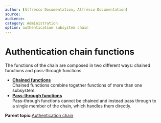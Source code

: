 ```yaml
---
author: [Alfresco Documentation, Alfresco Documentation]
source: 
audience: 
category: Administration
option: authentication subsystem chain
---
```


# Authentication chain functions

The functions of the chain are composed in two different ways: chained functions and pass-through functions.

-   **[Chained functions](../concepts/auth-chain-chained.md)**  
Chained functions combine together functions of more than one subsystem.
-   **[Pass-through functions](../concepts/auth-chain-passthrough.md)**  
Pass-through functions cannot be chained and instead pass through to a single member of the chain, which handles them directly.

**Parent topic:**[Authentication chain](../concepts/auth-subsystem-chain.md)

